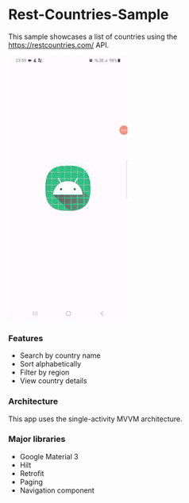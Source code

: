 # Rest-Countries-Sample

This sample showcases a list of countries using the https://restcountries.com/ API. 

![flow](/images/github_image.gif)

### Features
- Search by country name
- Sort alphabetically
- Filter by region
- View country details

### Architecture
This app uses the single-activity MVVM architecture.

### Major libraries
- Google Material 3
- Hilt
- Retrofit
- Paging 
- Navigation component